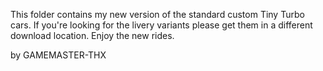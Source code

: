 This folder contains my new version of the standard custom Tiny Turbo cars. If you're looking for the livery variants please get them in a different download location.
Enjoy the new rides.

by GAMEMASTER-THX
